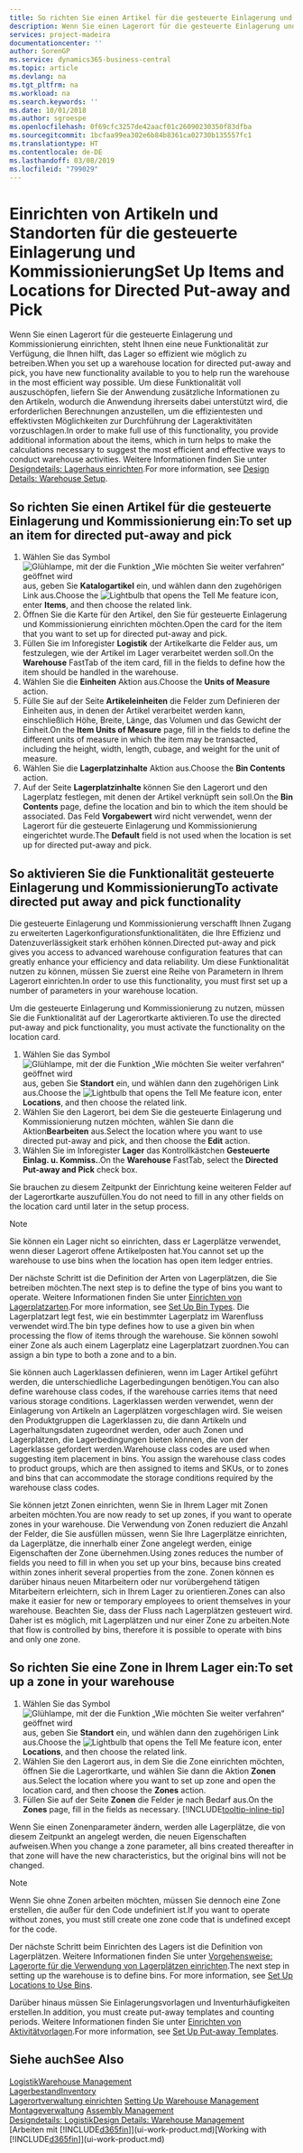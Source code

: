 ```yaml
---
title: So richten Sie einen Artikel für die gesteuerte Einlagerung und Kommissionierung ein | Microsoft Docs
description: Wenn Sie einen Lagerort für die gesteuerte Einlagerung und Kommissionierung einrichten, steht Ihnen eine neue Funktionalität zur Verfügung, die Ihnen hilft, das Lager so effizient wie möglich zu betreiben.
services: project-madeira
documentationcenter: ''
author: SorenGP
ms.service: dynamics365-business-central
ms.topic: article
ms.devlang: na
ms.tgt_pltfrm: na
ms.workload: na
ms.search.keywords: ''
ms.date: 10/01/2018
ms.author: sgroespe
ms.openlocfilehash: 0f69cfc3257de42aacf01c26090230350f83dfba
ms.sourcegitcommit: 1bcfaa99ea302e6b84b8361ca02730b135557fc1
ms.translationtype: HT
ms.contentlocale: de-DE
ms.lasthandoff: 03/08/2019
ms.locfileid: "799029"
---
```

# <a name="set-up-items-and-locations-for-directed-put-away-and-pick"></a><span data-ttu-id="3f74e-103">Einrichten von Artikeln und Standorten für die gesteuerte Einlagerung und Kommissionierung</span><span class="sxs-lookup"><span data-stu-id="3f74e-103">Set Up Items and Locations for Directed Put-away and Pick</span></span>
<span data-ttu-id="3f74e-104">Wenn Sie einen Lagerort für die gesteuerte Einlagerung und Kommissionierung einrichten, steht Ihnen eine neue Funktionalität zur Verfügung, die Ihnen hilft, das Lager so effizient wie möglich zu betreiben.</span><span class="sxs-lookup"><span data-stu-id="3f74e-104">When you set up a warehouse location for directed put-away and pick, you have new functionality available to you to help run the warehouse in the most efficient way possible.</span></span> <span data-ttu-id="3f74e-105">Um diese Funktionalität voll auszuschöpfen, liefern Sie der Anwendung zusätzliche Informationen zu den Artikeln, wodurch die Anwendung ihrerseits dabei unterstützt wird, die erforderlichen Berechnungen anzustellen, um die effizientesten und effektivsten Möglichkeiten zur Durchführung der Lageraktivitäten vorzuschlagen.</span><span class="sxs-lookup"><span data-stu-id="3f74e-105">In order to make full use of this functionality, you provide additional information about the items, which in turn helps to make the calculations necessary to suggest the most efficient and effective ways to conduct warehouse activities.</span></span> <span data-ttu-id="3f74e-106">Weitere Informationen finden Sie unter [Designdetails: Lagerhaus einrichten](design-details-warehouse-setup.md).</span><span class="sxs-lookup"><span data-stu-id="3f74e-106">For more information, see [Design Details: Warehouse Setup](design-details-warehouse-setup.md).</span></span>

## <a name="to-set-up-an-item-for-directed-put-away-and-pick"></a><span data-ttu-id="3f74e-107">So richten Sie einen Artikel für die gesteuerte Einlagerung und Kommissionierung ein:</span><span class="sxs-lookup"><span data-stu-id="3f74e-107">To set up an item for directed put-away and pick</span></span>  
1.  <span data-ttu-id="3f74e-108">Wählen Sie das Symbol ![Glühlampe, mit der die Funktion „Wie möchten Sie weiter verfahren“ geöffnet wird](media/ui-search/search_small.png "Wie möchten Sie weiter verfahren?") aus, geben Sie **Katalogartikel** ein, und wählen dann den zugehörigen Link aus.</span><span class="sxs-lookup"><span data-stu-id="3f74e-108">Choose the ![Lightbulb that opens the Tell Me feature](media/ui-search/search_small.png "Tell me what you want to do") icon, enter **Items**, and then choose the related link.</span></span>  
2.  <span data-ttu-id="3f74e-109">Öffnen Sie die Karte für den Artikel, den Sie für gesteuerte Einlagerung und Kommissionierung einrichten möchten.</span><span class="sxs-lookup"><span data-stu-id="3f74e-109">Open the card for the item that you want to set up for directed put-away and pick.</span></span>
3. <span data-ttu-id="3f74e-110">Füllen Sie im Inforegister **Logistik** der Artikelkarte die Felder aus, um festzulegen, wie der Artikel im Lager verarbeitet werden soll.</span><span class="sxs-lookup"><span data-stu-id="3f74e-110">On the **Warehouse** FastTab of the item card, fill in the fields to define how the item should be handled in the warehouse.</span></span>  
4.  <span data-ttu-id="3f74e-111">Wählen Sie die **Einheiten** Aktion aus.</span><span class="sxs-lookup"><span data-stu-id="3f74e-111">Choose the **Units of Measure** action.</span></span>
5. <span data-ttu-id="3f74e-112">Fülle Sie auf der Seite **Artikeleinheiten** die Felder zum Definieren der Einheiten aus, in denen der Artikel verarbeitet werden kann, einschließlich Höhe, Breite, Länge, das Volumen und das Gewicht der Einheit.</span><span class="sxs-lookup"><span data-stu-id="3f74e-112">On the **Item Units of Measure** page, fill in the fields to define the different units of measure in which the item may be transacted, including the height, width, length, cubage, and weight for the unit of measure.</span></span>
6. <span data-ttu-id="3f74e-113">Wählen Sie die **Lagerplatzinhalte** Aktion aus.</span><span class="sxs-lookup"><span data-stu-id="3f74e-113">Choose the **Bin Contents** action.</span></span>
7. <span data-ttu-id="3f74e-114">Auf der Seite **Lagerplatzinhalte** können Sie den Lagerort und den Lagerplatz festlegen, mit denen der Artikel verknüpft sein soll.</span><span class="sxs-lookup"><span data-stu-id="3f74e-114">On the **Bin Contents** page, define the location and bin to which the item should be associated.</span></span> <span data-ttu-id="3f74e-115">Das Feld **Vorgabewert** wird nicht verwendet, wenn der Lagerort für die gesteuerte Einlagerung und Kommissionierung eingerichtet wurde.</span><span class="sxs-lookup"><span data-stu-id="3f74e-115">The **Default** field is not used when the location is set up for directed put-away and pick.</span></span>  

## <a name="to-activate-directed-put-away-and-pick-functionality"></a><span data-ttu-id="3f74e-116">So aktivieren Sie die Funktionalität gesteuerte Einlagerung und Kommissionierung</span><span class="sxs-lookup"><span data-stu-id="3f74e-116">To activate directed put away and pick functionality</span></span>  
<span data-ttu-id="3f74e-117">Die gesteuerte Einlagerung und Kommissionierung verschafft Ihnen Zugang zu erweiterten Lagerkonfigurationsfunktionalitäten, die Ihre Effizienz und Datenzuverlässigkeit stark erhöhen können.</span><span class="sxs-lookup"><span data-stu-id="3f74e-117">Directed put-away and pick gives you access to advanced warehouse configuration features that can greatly enhance your efficiency and data reliability.</span></span> <span data-ttu-id="3f74e-118">Um diese Funktionalität nutzen zu können, müssen Sie zuerst eine Reihe von Parametern in Ihrem Lagerort einrichten.</span><span class="sxs-lookup"><span data-stu-id="3f74e-118">In order to use this functionality, you must first set up a number of parameters in your warehouse location.</span></span>  

<span data-ttu-id="3f74e-119">Um die gesteuerte Einlagerung und Kommissionierung zu nutzen, müssen Sie die Funktionalität auf der Lagerortkarte aktivieren.</span><span class="sxs-lookup"><span data-stu-id="3f74e-119">To use the directed put-away and pick functionality, you must activate the functionality on the location card.</span></span>    
1.  <span data-ttu-id="3f74e-120">Wählen Sie das Symbol ![Glühlampe, mit der die Funktion „Wie möchten Sie weiter verfahren“ geöffnet wird](media/ui-search/search_small.png "Wie möchten Sie weiter verfahren?") aus, geben Sie **Standort** ein, und wählen dann den zugehörigen Link aus.</span><span class="sxs-lookup"><span data-stu-id="3f74e-120">Choose the ![Lightbulb that opens the Tell Me feature](media/ui-search/search_small.png "Tell me what you want to do") icon, enter **Locations**, and then choose the related link.</span></span>  
2.  <span data-ttu-id="3f74e-121">Wählen Sie den Lagerort, bei dem Sie die gesteuerte Einlagerung und Kommissionierung nutzen möchten, wählen Sie dann die Aktion**Bearbeiten** aus.</span><span class="sxs-lookup"><span data-stu-id="3f74e-121">Select the location where you want to use directed put-away and pick, and then choose the **Edit** action.</span></span>  
3.  <span data-ttu-id="3f74e-122">Wählen Sie im Inforegister **Lager** das Kontrollkästchen **Gesteuerte Einlag. u. Kommiss.**.</span><span class="sxs-lookup"><span data-stu-id="3f74e-122">On the **Warehouse** FastTab, select the **Directed Put-away and Pick** check box.</span></span>  

<span data-ttu-id="3f74e-123">Sie brauchen zu diesem Zeitpunkt der Einrichtung keine weiteren Felder auf der Lagerortkarte auszufüllen.</span><span class="sxs-lookup"><span data-stu-id="3f74e-123">You do not need to fill in any other fields on the location card until later in the setup process.</span></span>  

> [!NOTE]  
>  <span data-ttu-id="3f74e-124">Sie können ein Lager nicht so einrichten, dass er Lagerplätze verwendet, wenn dieser Lagerort offene Artikelposten hat.</span><span class="sxs-lookup"><span data-stu-id="3f74e-124">You cannot set up the warehouse to use bins when the location has open item ledger entries.</span></span>  

<span data-ttu-id="3f74e-125">Der nächste Schritt ist die Definition der Arten von Lagerplätzen, die Sie betreiben möchten.</span><span class="sxs-lookup"><span data-stu-id="3f74e-125">The next step is to define the type of bins you want to operate.</span></span> <span data-ttu-id="3f74e-126">Weitere Informationen finden Sie unter [Einrichten von Lagerplatzarten](warehouse-how-to-set-up-bin-types.md).</span><span class="sxs-lookup"><span data-stu-id="3f74e-126">For more information, see [Set Up Bin Types](warehouse-how-to-set-up-bin-types.md).</span></span> <span data-ttu-id="3f74e-127">Die Lagerplatzart legt fest, wie ein bestimmter Lagerplatz im Warenfluss verwendet wird.</span><span class="sxs-lookup"><span data-stu-id="3f74e-127">The bin type defines how to use a given bin when processing the flow of items through the warehouse.</span></span> <span data-ttu-id="3f74e-128">Sie können sowohl einer Zone als auch einem Lagerplatz eine Lagerplatzart zuordnen.</span><span class="sxs-lookup"><span data-stu-id="3f74e-128">You can assign a bin type to both a zone and to a bin.</span></span>  

<span data-ttu-id="3f74e-129">Sie können auch Lagerklassen definieren, wenn im Lager Artikel geführt werden, die unterschiedliche Lagerbedingungen benötigen.</span><span class="sxs-lookup"><span data-stu-id="3f74e-129">You can also define warehouse class codes, if the warehouse carries items that need various storage conditions.</span></span> <span data-ttu-id="3f74e-130">Lagerklassen werden verwendet, wenn der Einlagerung von Artikeln an Lagerplätzen vorgeschlagen wird. Sie weisen den Produktgruppen die Lagerklassen zu, die dann Artikeln und Lagerhaltungsdaten zugeordnet werden, oder auch Zonen und Lagerplätzen, die Lagerbedingungen bieten können, die von der Lagerklasse gefordert werden.</span><span class="sxs-lookup"><span data-stu-id="3f74e-130">Warehouse class codes are used when suggesting item placement in bins. You assign the warehouse class codes to product groups, which are then assigned to items and SKUs, or to zones and bins that can accommodate the storage conditions required by the warehouse class codes.</span></span>  

<span data-ttu-id="3f74e-131">Sie können jetzt Zonen einrichten, wenn Sie in Ihrem Lager mit Zonen arbeiten möchten.</span><span class="sxs-lookup"><span data-stu-id="3f74e-131">You are now ready to set up zones, if you want to operate zones in your warehouse.</span></span> <span data-ttu-id="3f74e-132">Die Verwendung von Zonen reduziert die Anzahl der Felder, die Sie ausfüllen müssen, wenn Sie Ihre Lagerplätze einrichten, da Lagerplätze, die innerhalb einer Zone angelegt werden, einige Eigenschaften der Zone übernehmen.</span><span class="sxs-lookup"><span data-stu-id="3f74e-132">Using zones reduces the number of fields you need to fill in when you set up your bins, because bins created within zones inherit several properties from the zone.</span></span> <span data-ttu-id="3f74e-133">Zonen können es darüber hinaus neuen Mitarbeitern oder nur vorübergehend tätigen Mitarbeitern erleichtern, sich in Ihrem Lager zu orientieren.</span><span class="sxs-lookup"><span data-stu-id="3f74e-133">Zones can also make it easier for new or temporary employees to orient themselves in your warehouse.</span></span> <span data-ttu-id="3f74e-134">Beachten Sie, dass der Fluss nach Lagerplätzen gesteuert wird. Daher ist es möglich, mit Lagerplätzen und nur einer Zone zu arbeiten.</span><span class="sxs-lookup"><span data-stu-id="3f74e-134">Note that flow is controlled by bins, therefore it is possible to operate with bins and only one zone.</span></span>  

## <a name="to-set-up-a-zone-in-your-warehouse"></a><span data-ttu-id="3f74e-135">So richten Sie eine Zone in Ihrem Lager ein:</span><span class="sxs-lookup"><span data-stu-id="3f74e-135">To set up a zone in your warehouse</span></span>  
1.  <span data-ttu-id="3f74e-136">Wählen Sie das Symbol ![Glühlampe, mit der die Funktion „Wie möchten Sie weiter verfahren“ geöffnet wird](media/ui-search/search_small.png "Wie möchten Sie weiter verfahren?") aus, geben Sie **Standort** ein, und wählen dann den zugehörigen Link aus.</span><span class="sxs-lookup"><span data-stu-id="3f74e-136">Choose the ![Lightbulb that opens the Tell Me feature](media/ui-search/search_small.png "Tell me what you want to do") icon, enter **Locations**, and then choose the related link.</span></span>  
2.  <span data-ttu-id="3f74e-137">Wählen Sie den Lagerort aus, in dem Sie die Zone einrichten möchten, öffnen Sie die Lagerortkarte, und wählen Sie dann die Aktion **Zonen** aus.</span><span class="sxs-lookup"><span data-stu-id="3f74e-137">Select the location where you want to set up zone and open the location card, and then choose the **Zones** action.</span></span>  
3.  <span data-ttu-id="3f74e-138">Füllen Sie auf der Seite **Zonen** die Felder je nach Bedarf aus.</span><span class="sxs-lookup"><span data-stu-id="3f74e-138">On the **Zones** page, fill in the fields as necessary.</span></span> [!INCLUDE[tooltip-inline-tip](includes/tooltip-inline-tip_md.md)]  

<span data-ttu-id="3f74e-139">Wenn Sie einen Zonenparameter ändern, werden alle Lagerplätze, die von diesem Zeitpunkt an angelegt werden, die neuen Eigenschaften aufweisen.</span><span class="sxs-lookup"><span data-stu-id="3f74e-139">When you change a zone parameter, all bins created thereafter in that zone will have the new characteristics, but the original bins will not be changed.</span></span>  

> [!NOTE]  
>  <span data-ttu-id="3f74e-140">Wenn Sie ohne Zonen arbeiten möchten, müssen Sie dennoch eine Zone erstellen, die außer für den Code undefiniert ist.</span><span class="sxs-lookup"><span data-stu-id="3f74e-140">If you want to operate without zones, you must still create one zone code that is undefined except for the code.</span></span>  

<span data-ttu-id="3f74e-141">Der nächste Schritt beim Einrichten des Lagers ist die Definition von Lagerplätzen. Weitere Informationen finden Sie unter [Vorgehensweise: Lagerorte für die Verwendung von Lagerplätzen einrichten](warehouse-how-to-set-up-locations-to-use-bins.md).</span><span class="sxs-lookup"><span data-stu-id="3f74e-141">The next step in setting up the warehouse is to define bins. For more information, see [Set Up Locations to Use Bins](warehouse-how-to-set-up-locations-to-use-bins.md).</span></span>  

<span data-ttu-id="3f74e-142">Darüber hinaus müssen Sie Einlagerungsvorlagen und Inventurhäufigkeiten erstellen.</span><span class="sxs-lookup"><span data-stu-id="3f74e-142">In addition, you must create put-away templates and counting periods.</span></span> <span data-ttu-id="3f74e-143">Weitere Informationen finden Sie unter [Einrichten von Aktivitätvorlagen](warehouse-how-to-set-up-put-away-templates.md).</span><span class="sxs-lookup"><span data-stu-id="3f74e-143">For more information, see [Set Up Put-away Templates](warehouse-how-to-set-up-put-away-templates.md).</span></span>  

## <a name="see-also"></a><span data-ttu-id="3f74e-144">Siehe auch</span><span class="sxs-lookup"><span data-stu-id="3f74e-144">See Also</span></span>  
[<span data-ttu-id="3f74e-145">Logistik</span><span class="sxs-lookup"><span data-stu-id="3f74e-145">Warehouse Management</span></span>](warehouse-manage-warehouse.md)  
[<span data-ttu-id="3f74e-146">Lagerbestand</span><span class="sxs-lookup"><span data-stu-id="3f74e-146">Inventory</span></span>](inventory-manage-inventory.md)  
<span data-ttu-id="3f74e-147">[Lagerortverwaltung einrichten](warehouse-setup-warehouse.md)   </span><span class="sxs-lookup"><span data-stu-id="3f74e-147">[Setting Up Warehouse Management](warehouse-setup-warehouse.md)   </span></span>  
<span data-ttu-id="3f74e-148">[Montageverwaltung](assembly-assemble-items.md)  </span><span class="sxs-lookup"><span data-stu-id="3f74e-148">[Assembly Management](assembly-assemble-items.md)  </span></span>  
[<span data-ttu-id="3f74e-149">Designdetails: Logistik</span><span class="sxs-lookup"><span data-stu-id="3f74e-149">Design Details: Warehouse Management</span></span>](design-details-warehouse-management.md)  
<span data-ttu-id="3f74e-150">[Arbeiten mit [!INCLUDE[d365fin](includes/d365fin_md.md)]](ui-work-product.md)</span><span class="sxs-lookup"><span data-stu-id="3f74e-150">[Working with [!INCLUDE[d365fin](includes/d365fin_md.md)]](ui-work-product.md)</span></span>  
